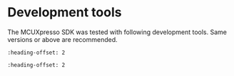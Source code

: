 # Development tools

The MCUXpresso SDK was tested with following development tools. Same versions or above are recommended.

```{include} /release/commonrn/topics/development_tools_mcuxpresso.md
:heading-offset: 2
```

```{include} /release/commonrn/topics/development_tools_armgcc.md
:heading-offset: 2
```
